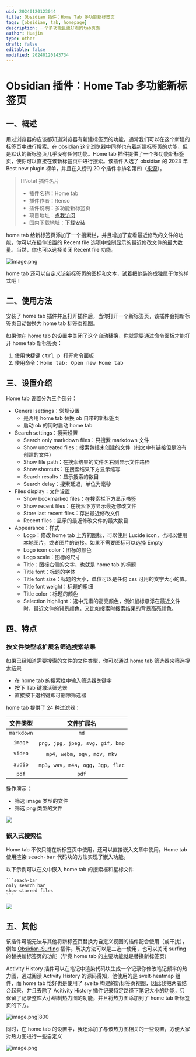```yaml
---
uid: 20240120123044
title: Obsidian 插件：Home Tab 多功能新标签页
tags: [obsidian, tab, homepage]
description: 一个多功能且更好看的tab页面
author: Huajin
type: other
draft: false
editable: false
modified: 20240120143734
---
```


# Obsidian 插件：Home Tab 多功能新标签页

## 一、概述

用过浏览器的应该都知道浏览器有新建标签页的功能，通常我们可以在这个新建的标签页中进行搜索。在 obsidian 这个浏览器中同样也有着新建标签页的功能，但是默认的新标签页几乎没有任何功能。Home tab 插件提供了一个多功能新标签页，使你可以直接在该新标签页中进行搜索。该插件入选了 obsidian 的 2023 年 Best new plugin 榜单，并且在入榜的 20 个插件中排名第四（[来源](https://discord.com/channels/686053708261228577/702717892533157999/1193993875577126983)）。

> [!Note] 插件名片
> - 插件名称：Home tab
> - 插件作者：Renso
> - 插件说明：多功能新标签页
> - 项目地址：[点我访问](https://github.com/olrenso/obsidian-home-tab)
> - 国内下载地址：[下载安装](https://pkmer.cn/products/plugin/pluginMarket/?home-tab)

home tab 给新标签页添加了一个搜索栏，并且增加了查看最近修改的文件的功能，你可以在插件设置的 Recent file 选项中控制显示的最近修改文件的最大数量。当然，你也可以选择关闭 Recent file 功能。

![image.png](https://cdn.pkmer.cn/images/20240120133837.png!pkmer)

home tab 还可以自定义该新标签页的图标和文本，试着把他装饰成独属于你的样式吧！

## 二、使用方法

安装了 home tab 插件并且打开插件后，当你打开一个新标签页，该插件会把新标签页自动替换为 home tab 标签页视图。

如果你在 home tab 的设置中关闭了这个自动替换，你就需要通过命令面板才能打开 home tab 新标签页：

1. 使用快捷键 <kbd>ctrl p</kdb> 打开命令面板
2. 使用命令：<kbd>Home tab: Open new Home tab</kbd>

## 三、设置介绍

Home tab 设置分为三个部分：

- General settings：常规设置
	- 是否用 home tab 替换 ob 自带的新标签页
	- 启动 ob 的同时启动 home tab
- Search settings：搜索设置
	- Search only markdown files：只搜索 markdown 文件
	- Show uncreated files：搜索包括未创建的文件（指文中有链接但是没有创建的文件）
	- Show file path：在搜索结果的文件名右侧显示文件路径
	- Show shorcuts：在搜索结果下方显示缩写
	- Search results：显示搜索的数目
	- Search delay：搜索延迟，单位为毫秒
- Files display：文件设置
	- Show bookmarked files：在搜索栏下方显示书签
	- Show recent files：在搜索下方显示最近修改文件
	- Store last recent files：存出最近修改文件
	- Recent files：显示的最近修改文件的最大数目
- Appearance：样式
	- Logo：修改 home tab 上方的图标，可以使用 Lucide icon，也可以使用本地图片，或者图片的链接。如果不需要图标可以选择 Empty
	- Logo icon color：图标的颜色
	- Logo scale：图标的尺寸
	- Title：图标右侧的文字，也就是 home tab 的标题
	- Title font：标题的字体
	- Title font size：标题的大小，单位可以是任何 css 可用的文字大小的值。
	- Title font weight：标题的粗细
	- Title color：标题的颜色
	- Selection highlight：选中元素的高亮颜色，例如鼠标悬浮在最近文件时，最近文件的背景颜色，又比如搜索时搜索结果的背景高亮颜色。

## 四、特点

### 按文件类型或扩展名筛选搜索结果

如果已经知道需要搜索的文件的文件类型，你可以通过 home tab 筛选器来筛选搜索结果

- 在 home tab 的搜索栏中输入筛选器关键字
- 按下 Tab 键激活筛选器
- 直接按下退格键即可删除筛选器

home tab 提供了 24 种过滤器：

| 文件类型 | 文件扩展名 |
| :--: | :--: |
| `markdown` | `md` |
| `image` | `png`，`jpg`，`jpeg`，`svg`，`gif`，`bmp` |
| `video` | `mp4`，`webm`，`ogv`，`mov`，`mkv` |
| `audio` | `mp3`，`wav`，`m4a`，`ogg`，`3gp`，`flac` |
| `pdf` | `pdf` |

操作演示：

- 筛选 image 类型的文件
- 筛选 png 类型的文件

![](https://cdn.pkmer.cn/covers/home-tab_2_2.gif)

### 嵌入式搜索栏

Home tab 不仅只能在新标签页中使用，还可以直接嵌入文章中使用。Home tab 使用渲染 <kbd>seach-bar</kbd> 代码块的方法实现了嵌入功能。

以下示例可以在文中嵌入 home tab 的搜索框和星标文件

````
```seach-bar
only search bar
show starred files
```
````

![](https://cdn.pkmer.cn/covers/home-tab_2_3.png!pkmer)

## 五、其他

该插件可能无法与其他将新标签页替换为自定义视图的插件配合使用（或干扰），例如 [Obsidian-Surfing](https://github.com/PKM-er/Obsidian-Surfing) 插件。解决方法可以是二选一使用，也可以关闭 surfing 的替换新标签页的功能（毕竟 home tab 的主要功能就是替换新标签页）

Activity History 插件可以在笔记中渲染代码块生成一个记录你修改笔记频率的热力图，通过阅读 Activity History 的源码得知，他使用的是 svelt-heatmap 组件，而 home tab 恰好也是使用了 svelte 构建的新标签页视图，因此我把两者结合起来，并且去除了 Acitivity History 插件记录特定路径下笔记大小的功能，只保留了记录整库大小绘制热力图的功能，并且将热力图添加到了 home tab 新标签页的下方。

![image.png|800](https://cdn.pkmer.cn/images/20240120143445.png!pkmer)

同时，在 home tab 的设置中，我还添加了与该热力图相关的一些设置，方便大家对热力图进行一些自定义

![image.png](https://cdn.pkmer.cn/images/20240120143705.png!pkmer)
